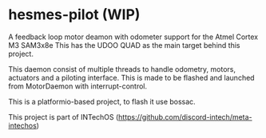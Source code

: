 # hesmes-pilot (WIP)
A feedback loop motor deamon with odometer support for the Atmel Cortex M3 SAM3x8e
This has the UDOO QUAD as the main target behind this project.

This daemon consist of multiple threads to handle odometry, motors, actuators and a piloting interface.
This is made to be flashed and launched from MotorDaemon with interrupt-control.

This is a platformio-based project, to flash it use bossac.

This project is part of INTechOS (https://github.com/discord-intech/meta-intechos)
